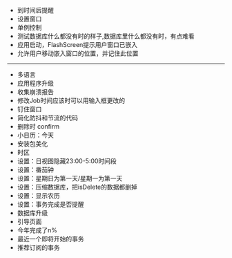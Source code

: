 

- 到时间后提醒
- 设置窗口
- 单例控制
- 测试数据库什么都没有时的样子,数据库里什么都没有时，有点难看
- 应用启动，FlashScreen提示用户窗口已嵌入
- 允许用户移动嵌入窗口的位置，并记住此位置

- ------------------------------
- 多语言
- 应用程序升级
- 收集崩溃报告
- 修改Job时间应该时可以用输入框更改的
- 钉住窗口
- 简化防抖和节流的代码
- 删除时 confirm
- 小日历：今天
- 安装包美化
- 时区
- 设置：日视图隐藏23:00-5:00时间段
- 设置：番茄钟
- 设置：星期日为第一天/星期一为第一天
- 设置：压缩数据库，把isDelete的数据都删掉
- 设置：显示农历
- 设置：事务完成是否提醒
- 数据库升级
- 引导页面
- 今年完成了n%
- 最近一个即将开始的事务
- 推荐订阅的事务
